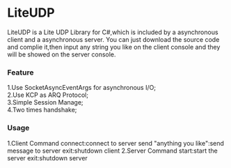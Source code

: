 # LiteUDP
LiteUDP is a Lite UDP Library for C#,which is included by a asynchronous client and a asynchronous server.
You can just download the source code and complie it,then input any string you like on the client console and they will be showed on the server console.
### Feature
1.Use SocketAsyncEventArgs for asynchronous I/O;<br>
2.Use KCP as ARQ Protocol;<br>
3.Simple Session Manage;<br>
4.Two times handshake;<br>
### Usage
1.Client Command
connect:connect to server
send "anything you like":send message to server
exit:shutdown client
2.Server Command
start:start the server
exit:shutdown server

